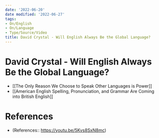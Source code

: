 ```yaml
---
date: '2022-06-20'
date modified: '2022-06-27'
tags:
- On/English
- On/Language
- Type/Source/Video
title: David Crystal - Will English Always Be the Global Language?
---
```


# David Crystal - Will English Always Be the Global Language?
- [[The Only Reason We Choose to Speak Other Languages is Power]]
- [[American English Spelling, Pronunciation, and Grammar Are Coming into British English]]

# References
- (References:: https://youtu.be/5Kvs8SxN8mc)